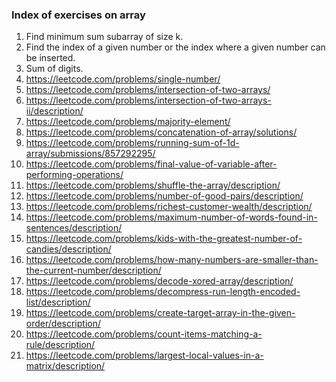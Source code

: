 ### Index of exercises on array

1. Find minimum sum subarray of size k.
9. Find the index of a given number or the index where a given number can be inserted.
10. Sum of digits.
11. https://leetcode.com/problems/single-number/
12. https://leetcode.com/problems/intersection-of-two-arrays/
13. https://leetcode.com/problems/intersection-of-two-arrays-ii/description/
14. https://leetcode.com/problems/majority-element/
16. https://leetcode.com/problems/concatenation-of-array/solutions/
17. https://leetcode.com/problems/running-sum-of-1d-array/submissions/857292295/
18. https://leetcode.com/problems/final-value-of-variable-after-performing-operations/
19. https://leetcode.com/problems/shuffle-the-array/description/
20. https://leetcode.com/problems/number-of-good-pairs/description/
21. https://leetcode.com/problems/richest-customer-wealth/description/
22. https://leetcode.com/problems/maximum-number-of-words-found-in-sentences/description/
23. https://leetcode.com/problems/kids-with-the-greatest-number-of-candies/description/
24. https://leetcode.com/problems/how-many-numbers-are-smaller-than-the-current-number/description/
25. https://leetcode.com/problems/decode-xored-array/description/
26. https://leetcode.com/problems/decompress-run-length-encoded-list/description/
27. https://leetcode.com/problems/create-target-array-in-the-given-order/description/
28. https://leetcode.com/problems/count-items-matching-a-rule/description/
29. https://leetcode.com/problems/largest-local-values-in-a-matrix/description/